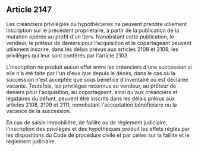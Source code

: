 Article 2147
----
Les créanciers privilégiés ou hypothécaires ne peuvent prendre utilement
inscription sur le précédent propriétaire, à partir de la publication de la
mutation opérée au profit d'un tiers. Nonobstant cette publication, le vendeur,
le prêteur de deniers pour l'acquisition et le copartageant peuvent utilement
inscrire, dans les délais prévus aux articles 2108 et 2109, les privilèges qui
leur sont conférés par l'article 2103.

L'inscription ne produit aucun effet entre les créanciers d'une succession si
elle n'a été faite par l'un d'eux que depuis le décès, dans le cas où la
succession n'est acceptée que sous bénéfice d'inventaire ou est déclarée
vacante. Toutefois, les privilèges reconnus au vendeur, au prêteur de deniers
pour l'acquisition, au copartageant, ainsi qu'aux créanciers et légataires du
défunt, peuvent être inscrits dans les délais prévus aux articles 2108, 2109 et
2111, nonobstant l'acceptation bénéficiaire ou la vacance de la succession.

En cas de saisie immobilière, de faillite ou de règlement judiciaire,
l'inscription des privilèges et des hypothèques produit les effets réglés par
les dispositions du Code de procédure civile et par celles sur la faillite et le
règlement judiciaire.
